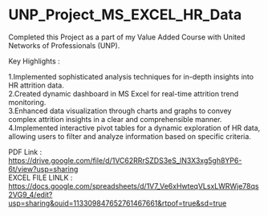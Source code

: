 # UNP_Project_MS_EXCEL_HR_Data
Completed this Project as a part of my Value Added Course with United Networks of Professionals (UNP).

Key Highlights :

1.Implemented sophisticated analysis techniques for in-depth insights into HR attrition data.  
2.Created dynamic dashboard in MS Excel for real-time attrition trend monitoring.  
3.Enhanced data visualization through charts and graphs to convey complex attrition insights in a clear and comprehensible manner.  
4.Implemented interactive pivot tables for a dynamic exploration of HR data, allowing users to filter and analyze information based on specific criteria.  

PDF Link : https://drive.google.com/file/d/1VC62RRrSZDS3eS_lN3X3xg5gh8YP6-6t/view?usp=sharing  
EXCEL FILE LINLK : https://docs.google.com/spreadsheets/d/1V7_Ve6xHwteqVLsxLWRWje78qs2VG9_4/edit?usp=sharing&ouid=113309847652761467661&rtpof=true&sd=true 

